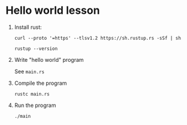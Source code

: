 # Hello world lesson

1. Install rust:

    ```
    curl --proto '=https' --tlsv1.2 https://sh.rustup.rs -sSf | sh

    rustup --version
    ```

2. Write "hello world" program

    See `main.rs`

3. Compile the program

    ```
    rustc main.rs
    ```

4. Run the program

    ```
    ./main
    ```

